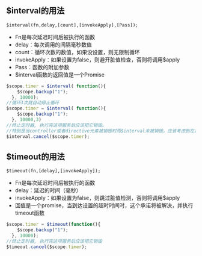 ## $interval的用法

`$interval(fn,delay,[count],[invokeApply],[Pass]);`

- Fn是每次延迟时间后被执行的函数
- delay：每次调用的间隔毫秒数值
- count：循环次数的数值，如果没设置，则无限制循环
- invokeApply：如果设置为false，则避开脏值检查，否则将调用$apply
- Pass：函数的附加参数
- $interval函数的返回值是一个Promise

```javascript
$scope.timer = $interval( function(){
    $scope.backup("1");
  }, 10000);
//循环3次就自动停止循环
$scope.timer = $interval( function(){
    $scope.backup("1");
  }, 10000,3) 
//终止定时器, 执行完这项服务后应该把它销毁。
//特别是当controller或者directive元素被销毁时而$interval未被销毁。应该考虑到在适当的时候取消interval事件
$interval.cancel($scope.timer);
```

## $timeout的用法

`$timeout(fn,[delay],[invokeApply]);`

- Fn是每次延迟时间后被执行的函数
- delay：延迟的时间（毫秒）
- invokeApply：如果设置为false，则跳过脏值检测，否则将调用$apply
- 回值是一个promise，当到达设置的超时时间时，这个承诺将被解决，并执行timeout函数
  
```javascript
$scope.timer = $timeout(function(){
    $scope.backup("1");
  }, 10000);
//终止定时器, 执行完这项服务后应该把它销毁
$timeout.cancel($scope.timer);
```
